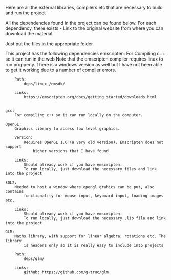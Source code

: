Here are all the external libraries, compilers etc that are necessary to build and run the project

All the dependencies found in the project can be found below. For each dependency, there exists
    - Link to the original website from where you can download the material

Just put the files in the appropriate folder



This project has the following dependencies
    emscripten:
        For Compiling c++ so it can run in the web
        Note that the emscripten compiler requires linux to run propperly. There 
        is a windows version as well but I have not been able to get it working due 
        to a number of compiler errors.

        Path:
            deps/linux_/emsdk/

        Links:
            https://emscripten.org/docs/getting_started/downloads.html


    gcc:
        For compiling c++ so it can run locally on the computer.

    OpenGL:
        Graphics library to access low level graphics. 

        Version:
            Requires OpenGL 1.0 (a very old version). Emscripten does not support 
                higher versions that I have found

        Links:
            Should already work if you have emscripten.
            To run locally, just download the necessary files and link into the project

    SDL2:
        Needed to host a window where opengl grahics can be put, also contains 
            functionality for mouse input, keyboard input, loading images etc.

        Links:
            Should already work if you have emscripten.
            To run locally, just download the necessary .lib file and link into the project

    GLM:
        Maths library, with support for linear algebra, rotations etc. The library
            is headers only so it is really easy to include into projects

        Path:
            deps/glm/

        Links:
            github: https://github.com/g-truc/glm


